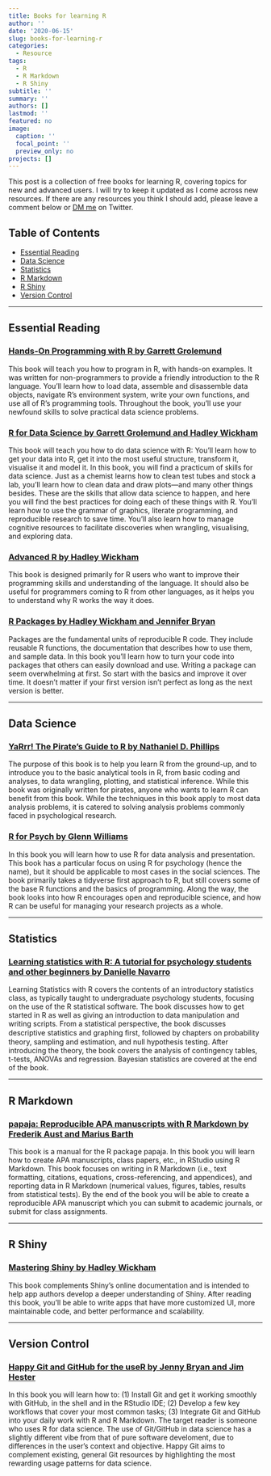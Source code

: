 ```yaml
---
title: Books for learning R
author: ''
date: '2020-06-15'
slug: books-for-learning-r
categories:
  - Resource
tags:
  - R
  - R Markdown
  - R Shiny
subtitle: ''
summary: ''
authors: []
lastmod: ''
featured: no
image:
  caption: ''
  focal_point: ''
  preview_only: no
projects: []
---
```


This post is a collection of free books for learning R, covering topics for new and advanced users. I will try to keep it updated as I come across new resources. If there are any resources you think I should add, please leave a comment below or [DM me](https://twitter.com/messages/compose?recipient_id=2226103087) on Twitter.

## Table of Contents
- [Essential Reading](#essential-reading)
- [Data Science](#data-science)
- [Statistics](#statistics)
- [R Markdown](#r-markdown)
- [R Shiny](#r-shiny)
- [Version Control](#version-control)

***

## Essential Reading

### [Hands-On Programming with R by Garrett Grolemund](https://rstudio-education.github.io/hopr/)

This book will teach you how to program in R, with hands-on examples. It was written for non-programmers to provide a friendly introduction to the R language. You’ll learn how to load data, assemble and disassemble data objects, navigate R’s environment system, write your own functions, and use all of R’s programming tools. Throughout the book, you’ll use your newfound skills to solve practical data science problems.

### [R for Data Science by Garrett Grolemund and Hadley Wickham](https://r4ds.had.co.nz/index.html)

This book will teach you how to do data science with R: You’ll learn how to get your data into R, get it into the most useful structure, transform it, visualise it and model it. In this book, you will find a practicum of skills for data science. Just as a chemist learns how to clean test tubes and stock a lab, you’ll learn how to clean data and draw plots—and many other things besides. These are the skills that allow data science to happen, and here you will find the best practices for doing each of these things with R. You’ll learn how to use the grammar of graphics, literate programming, and reproducible research to save time. You’ll also learn how to manage cognitive resources to facilitate discoveries when wrangling, visualising, and exploring data.

### [Advanced R by Hadley Wickham](https://adv-r.hadley.nz)

This book is designed primarily for R users who want to improve their programming skills and understanding of the language. It should also be useful for programmers coming to R from other languages, as it helps you to understand why R works the way it does.

### [R Packages by Hadley Wickham and Jennifer Bryan](https://r-pkgs.org)

Packages are the fundamental units of reproducible R code. They include reusable R functions, the documentation that describes how to use them, and sample data. In this book you’ll learn how to turn your code into packages that others can easily download and use. Writing a package can seem overwhelming at first. So start with the basics and improve it over time. It doesn’t matter if your first version isn’t perfect as long as the next version is better.

***

## Data Science

### [YaRrr! The Pirate’s Guide to R by Nathaniel D. Phillips](https://bookdown.org/ndphillips/YaRrr/)

The purpose of this book is to help you learn R from the ground-up, and to introduce you to the basic analytical tools in R, from basic coding and analyses, to data wrangling, plotting, and statistical inference. While this book was originally written for pirates, anyone who wants to learn R can benefit from this book. While the techniques in this book apply to most data analysis problems, it is catered to solving analysis problems commonly faced in psychological research.

### [R for Psych by Glenn Williams](https://glennwilliams.me/r4psych/index.html)

In this book you will learn how to use R for data analysis and presentation. This book has a particular focus on using R for psychology (hence the name), but it should be applicable to most cases in the social sciences. The book primarily takes a tidyverse first approach to R, but still covers some of the base R functions and the basics of programming. Along the way, the book looks into how R encourages open and reproducible science, and how R can be useful for managing your research projects as a whole.

***

## Statistics

### [Learning statistics with R: A tutorial for psychology students and other beginners by Danielle Navarro](https://learningstatisticswithr.com/book/)

Learning Statistics with R covers the contents of an introductory statistics class, as typically taught to undergraduate psychology students, focusing on the use of the R statistical software. The book discusses how to get started in R as well as giving an introduction to data manipulation and writing scripts. From a statistical perspective, the book discusses descriptive statistics and graphing ﬁrst, followed by chapters on probability theory, sampling and estimation, and null hypothesis testing. After introducing the theory, the book covers the analysis of contingency tables, t-tests, ANOVAs and regression. Bayesian statistics are covered at the end of the book.

***

## R Markdown

### [papaja: Reproducible APA manuscripts with R Markdown by Frederik Aust and Marius Barth](https://crsh.github.io/papaja_man/)

This book is a manual for the R package papaja. In this book you will learn how to create APA manuscripts, class papers, etc., in RStudio using R Markdown. This book focuses on writing in R Markdown (i.e., text formatting, citations, equations, cross-referencing, and appendices), and reporting data in R Markdown (numerical values, figures, tables, results from statistical tests). By the end of the book you will be able to create a reproducible APA manuscript which you can submit to academic journals, or submit for class assignments.

***

## R Shiny

### [Mastering Shiny by Hadley Wickham](https://mastering-shiny.org)

This book complements Shiny’s online documentation and is intended to help app authors develop a deeper understanding of Shiny. After reading this book, you’ll be able to write apps that have more customized UI, more maintainable code, and better performance and scalability.

***

## Version Control

### [Happy Git and GitHub for the useR by Jenny Bryan and Jim Hester](https://happygitwithr.com/index.html)

In this book you will learn how to: (1) Install Git and get it working smoothly with GitHub, in the shell and in the RStudio IDE; (2) Develop a few key workflows that cover your most common tasks; (3) Integrate Git and GitHub into your daily work with R and R Markdown. The target reader is someone who uses R for data science. The use of Git/GitHub in data science has a slightly different vibe from that of pure software develoment, due to differences in the user’s context and objective. Happy Git aims to complement existing, general Git resources by highlighting the most rewarding usage patterns for data science.
